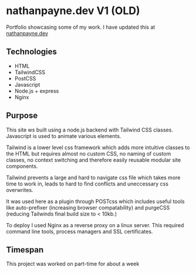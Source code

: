 # nathanpayne.dev V1 (OLD)

Portfolio showcasing some of my work. I have updated this at [nathanpayne.dev](https://nathanpayne.dev)

## Technologies

- HTML
- TailwindCSS
- PostCSS
- Javascript
- Node.js + express
- Nginx

## Purpose

This site ws built using a node.js backend with Tailwind CSS classes. Javascript is used to animate various elements.

Tailwind is a lower level css framework which adds more intuitive classes to the HTML but requires almost no custom CSS, no naming of custom classes, no context switching and therefore easily reusable modular site components.

Tailwind prevents a large and hard to navigate css file which takes more time to work in, leads to hard to find conflicts and uneccessary css overwrites.

It was used here as a plugin through POSTcss which includes useful tools like auto-prefixer (increasing browser compatability) and purgeCSS (reducing Tailwinds final build size to < 10kb.)

To deploy I used Nginx as a reverse proxy on a linux server. This required command line tools, process managers and SSL certificates.

## Timespan

This project was worked on part-time for about a week
